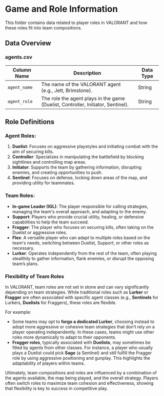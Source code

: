 # Game and Role Information

This folder contains data related to player roles in VALORANT and how these roles fit into team compositions.

## Data Overview

### agents.csv 

| Column Name    | Description                                          | Data Type |
|----------------|------------------------------------------------------|-----------|
| `agent_name`   | The name of the VALORANT agent (e.g., Jett, Brimstone). | String    |
| `agent_role`   | The role the agent plays in the game (Duelist, Controller, Initiator, Sentinel). | String    |

## Role Definitions

### Agent Roles:
1. **Duelist**: Focuses on aggressive playstyles and initiating combat with the aim of securing kills.
2. **Controller**: Specializes in manipulating the battlefield by blocking sightlines and controlling map areas.
3. **Initiator**: Supports the team by gathering information, disrupting enemies, and creating opportunities to push.
4. **Sentinel**: Focuses on defense, locking down areas of the map, and providing utility for teammates.

### Team Roles:
- **In-game Leader (IGL)**: The player responsible for calling strategies, managing the team's overall approach, and adapting to the enemy.
- **Support**: Players who provide crucial utility, healing, or defensive capabilities to help the team succeed.
- **Fragger**: The player who focuses on securing kills, often taking on the Duelist or aggressive roles.
- **Flex**: A versatile player who can adapt to multiple roles based on the team's needs, switching between Duelist, Support, or other roles as necessary.
- **Lurker**: Operates independently from the rest of the team, often playing stealthily to gather information, flank enemies, or disrupt the opposing team’s plans.

### Flexibility of Team Roles

In VALORANT, team roles are not set in stone and can vary significantly depending on team strategies. While traditional roles such as **Lurker** or **Fragger** are often associated with specific agent classes (e.g., **Sentinels** for Lurkers, **Duelists** for Fraggers), these roles are flexible.

For example:
- Some teams may opt to **forgo a dedicated Lurker**, choosing instead to adopt more aggressive or cohesive team strategies that don’t rely on a player operating independently. In these cases, teams might use other roles more dynamically to adapt to their opponents.
- **Fragger roles**, typically associated with **Duelists**, may sometimes be filled by agents from other classes. For instance, a player who usually plays a Duelist could pick **Sage** (a Sentinel) and still fulfill the Fragger role by using aggressive positioning and gunplay. This highlights the adaptability of players within teams.

Ultimately, team compositions and roles are influenced by a combination of the agents available, the map being played, and the overall strategy. Players often switch roles to maximize team cohesion and effectiveness, showing that flexibility is key to success in competitive play.


